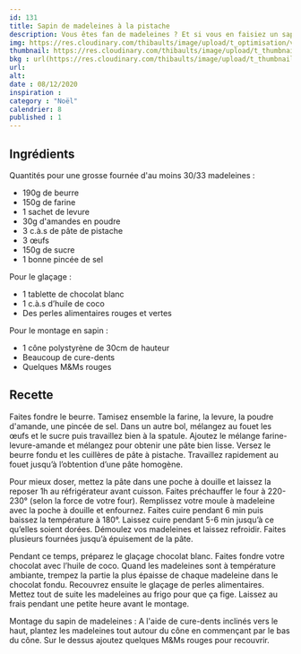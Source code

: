 ```yaml
---
id: 131
title: Sapin de madeleines à la pistache
description: Vous êtes fan de madeleines ? Et si vous en faisiez un sapin pour les fêtes
img: https://res.cloudinary.com/thibaults/image/upload/t_optimisation/v1607204352/Recipes/20201208_sapin_madeleines.jpg
thumbnail: https://res.cloudinary.com/thibaults/image/upload/t_thumbnail_josie/v1607204352/Recipes/20201208_sapin_madeleines.jpg
bkg : url(https://res.cloudinary.com/thibaults/image/upload/t_thumbnail_josie/v1607204352/Recipes/20201208_sapin_madeleines.jpg)
url: 
alt: 
date : 08/12/2020
inspiration : 
category : "Noël"
calendrier: 8
published : 1
---
```


## Ingrédients
Quantités pour une grosse fournée d'au moins 30/33 madeleines : 
 - 190g de beurre
 - 150g de farine
 - 1 sachet de levure
 - 30g d'amandes en poudre
 - 3 c.à.s de pâte de pistache
 - 3 œufs
 - 150g de sucre
 - 1 bonne pincée de sel

Pour le glaçage :
 - 1 tablette de chocolat blanc
 - 1 c.à.s d’huile de coco
 - Des perles alimentaires rouges et vertes

Pour le montage en sapin :
 - 1 cône polystyrène de 30cm de hauteur
 - Beaucoup de cure-dents
 - Quelques M&Ms rouges

## Recette
Faites fondre le beurre. Tamisez ensemble la farine, la levure, la poudre d'amande, une pincée de sel. Dans un autre bol, mélangez au fouet les œufs et le sucre puis travaillez bien à la spatule. Ajoutez le mélange farine-levure-amande et mélangez pour obtenir une pâte bien lisse. Versez le beurre fondu et les cuillères de pâte à pistache. Travaillez rapidement au fouet jusqu’à l’obtention d’une pâte homogène.

Pour mieux doser, mettez la pâte dans une poche à douille et laissez la reposer 1h au réfrigérateur avant cuisson. Faites préchauffer le four à 220-230° (selon la force de votre four). Remplissez votre moule à madeleine avec la poche à douille et enfournez. Faites cuire pendant 6 min puis baissez la température à 180°. Laissez cuire pendant 5-6 min jusqu’à ce qu’elles soient dorées. Démoulez vos madeleines et laissez refroidir. Faites plusieurs fournées jusqu’à épuisement de la pâte. 

Pendant ce temps, préparez le glaçage chocolat blanc. Faites fondre votre chocolat avec l’huile de coco. Quand les madeleines sont à température ambiante, trempez la partie la plus épaisse de chaque madeleine dans le chocolat fondu. Recouvrez ensuite le glaçage de perles alimentaires. Mettez tout de suite les madeleines au frigo pour que ça fige. Laissez au frais pendant une petite heure avant le montage. 

Montage du sapin de madeleines : A l'aide de cure-dents inclinés vers le haut, plantez les madeleines tout autour du cône en commençant par le bas du cône. Sur le dessus ajoutez quelques M&Ms rouges pour recouvrir.